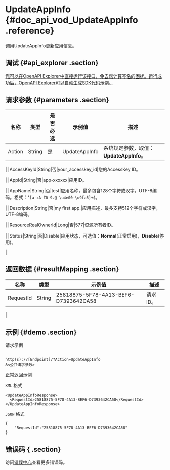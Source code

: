 # UpdateAppInfo {#doc_api_vod_UpdateAppInfo .reference}

调用UpdateAppInfo更新应用信息。

## 调试 {#api_explorer .section}

[您可以在OpenAPI Explorer中直接运行该接口，免去您计算签名的困扰。运行成功后，OpenAPI Explorer可以自动生成SDK代码示例。](https://api.aliyun.com/#product=vod&api=UpdateAppInfo&type=RPC&version=2017-03-21)

## 请求参数 {#parameters .section}

|名称|类型|是否必选|示例值|描述|
|--|--|----|---|--|
|Action|String|是|UpdateAppInfo|系统规定参数，取值：**UpdateAppInfo**。

 |
|AccessKeyId|String|否|your\_accesskey\_id|您的AccessKey ID。

 |
|AppId|String|否|app-xxxxxx|应用ID。

 |
|AppName|String|否|test|应用名称，最多包含128个字符或汉字，UTF-8编码。格式：`^[a-zA-Z0-9.@-\u4e00-\u9fa5]+$`。

 |
|Description|String|否|my first app.|应用描述，最多支持512个字符或汉字，UTF-8编码。

 |
|ResourceRealOwnerId|Long|否|577|资源所有者ID。

 |
|Status|String|否|Disable|应用状态，可选值：**Normal**\(正常启用\)，**Disable**\(停用\)。

 |

## 返回数据 {#resultMapping .section}

|名称|类型|示例值|描述|
|--|--|---|--|
|RequestId|String|25818875-5F78-4A13-BEF6-D7393642CA58|请求ID。

 |

## 示例 {#demo .section}

请求示例

``` {#request_demo}

http(s)://[Endpoint]/?Action=UpdateAppInfo
&<公共请求参数>

```

正常返回示例

`XML` 格式

``` {#xml_return_success_demo}
<UpdateAppInfoResponse>
  <RequestId>25818875-5F78-4A13-BEF6-D7393642CA58</RequestId>
</UpdateAppInfoResponse>
```

`JSON` 格式

``` {#json_return_success_demo}
{
	"RequestId":"25818875-5F78-4A13-BEF6-D7393642CA58"
}
```

## 错误码 { .section}

访问[错误中心](https://error-center.aliyun.com/status/product/vod)查看更多错误码。

